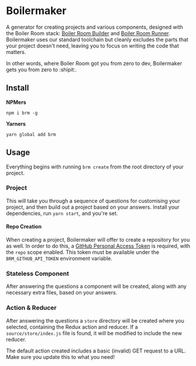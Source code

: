 # Boilermaker

A generator for creating projects and various components, designed with the Boiler Room stack: [Boiler Room Builder](https://github.com/everydayhero/boiler-room-builder) and [Boiler Room Runner](https://github.com/everydayhero/boiler-room-runner). Boilermaker uses our standard toolchain but cleanly excludes the parts that your project doesn't need, leaving you to focus on writing the code that matters.

In other words, where Boiler Room got you from zero to dev, Boilermaker gets you
from zero to :shipit:.

## Install

**NPMers**

```shell
npm i brm -g
```

**Yarners**

```shell
yarn global add brm
```

## Usage

Everything begins with running `brm create` from the root directory of your project.

### Project

This will take you through a sequence of questions for customising your project, and then build out a project based on your answers. Install your dependencies, run `yarn start`, and you're set.

#### Repo Creation

When creating a project, Boilermaker will offer to create a repository for you as well. In order to do this, a [GitHub Personal Access Token](https://github.com/settings/tokens/new) is required, with the `repo` scope enabled. This token must be available under the `BRM_GITHUB_API_TOKEN` environment variable.

### Stateless Component

After answering the questions a component will be created, along with any necessary extra files, based on your answers.

### Action & Reducer

After answering the questions a `store` directory will be created where you selected, containing the Redux action and reducer. If a `source/store/index.js` file is found, it will be modified to include the new reducer.

The default action created includes a basic (invalid) GET request to a URL. Make sure you update this to what you need!

